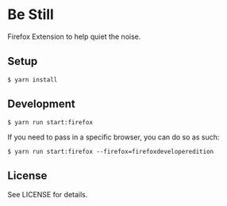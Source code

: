 # Be Still

Firefox Extension to help quiet the noise.

## Setup

    $ yarn install

## Development

    $ yarn run start:firefox

If you need to pass in a specific browser, you can do so as such:

    $ yarn run start:firefox --firefox=firefoxdeveloperedition

## License

See LICENSE for details.
